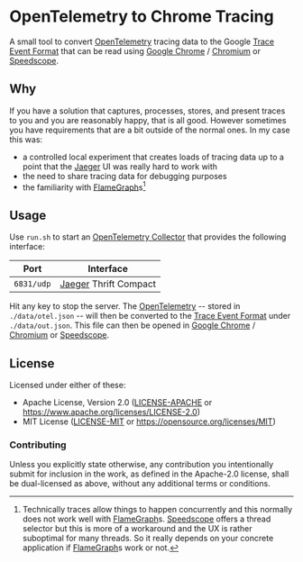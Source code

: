 # OpenTelemetry to Chrome Tracing
A small tool to convert [OpenTelemetry] tracing data to the Google [Trace Event Format] that can be read using
[Google Chrome] / [Chromium] or [Speedscope].

## Why
If you have a solution that captures, processes, stores, and present traces to you and you are reasonably happy, that is
all good. However sometimes you have requirements that are a bit outside of the normal ones. In my case this was:

- a controlled local experiment that creates loads of tracing data up to a point that the [Jaeger] UI was really hard to
  work with
- the need to share tracing data for debugging purposes
- the familiarity with [FlameGraph]s[^traces_and_flamegraphs]

## Usage
Use `run.sh` to start an [OpenTelemetry Collector] that provides the following interface:

| Port       | Interface               |
| ---------- | ----------------------- |
| `6831/udp` | [Jaeger] Thrift Compact |

Hit any key to stop the server. The [OpenTelemetry] -- stored in `./data/otel.json` -- will then be converted to the
[Trace Event Format] under `./data/out.json`. This file can then be opened in [Google Chrome] / [Chromium] or
[Speedscope].

## License

Licensed under either of these:

 * Apache License, Version 2.0 ([LICENSE-APACHE](LICENSE-APACHE) or <https://www.apache.org/licenses/LICENSE-2.0>)
 * MIT License ([LICENSE-MIT](LICENSE-MIT) or <https://opensource.org/licenses/MIT>)

### Contributing

Unless you explicitly state otherwise, any contribution you intentionally submit for inclusion in the work, as defined
in the Apache-2.0 license, shall be dual-licensed as above, without any additional terms or conditions.


[^traces_and_flamegraphs]: Technically traces allow things to happen concurrently and this normally does not work well with [FlameGraph]s. [Speedscope] offers a thread selector but this is more of a workaround and the UX is rather suboptimal for many threads. So it really depends on your concrete application if [FlameGraph]s work or not.


[Chromium]: https://www.chromium.org/Home/
[FlameGraph]: https://github.com/brendangregg/FlameGraph
[Google Chrome]: https://www.google.com/chrome/index.html
[Jaeger]: https://www.jaegertracing.io/
[OpenTelemetry]: https://opentelemetry.io/
[OpenTelemetry Collector]: https://opentelemetry.io/docs/collector/
[Speedscope]: https://www.speedscope.app/
[Trace Event Format]: https://docs.google.com/document/d/1CvAClvFfyA5R-PhYUmn5OOQtYMH4h6I0nSsKchNAySU/preview
